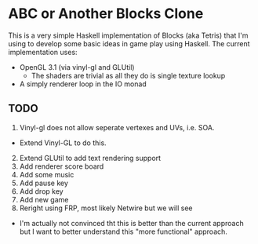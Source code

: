 ABC or Another Blocks Clone
======

This is a very simple Haskell implementation of Blocks (aka Tetris)
that I'm using to develop some basic ideas in game play using
Haskell. The current implementation uses:

* OpenGL 3.1 (via vinyl-gl and GLUtil)
  * The shaders are trivial as all they do is single texture lookup
* A simply renderer loop in the IO monad

TODO
----

1. Vinyl-gl does not allow seperate vertexes and UVs, i.e. SOA.
  * Extend Vinyl-GL to do this.
2. Extend GLUtil to add text rendering support
3. Add renderer score board
4. Add some music
5. Add pause key
6. Add drop key
7. Add new game
8. Reright using FRP, most likely Netwire but we will see
  * I'm actually not convinced tht this is better than the current approach but I want to better understand this "more functional" approach.